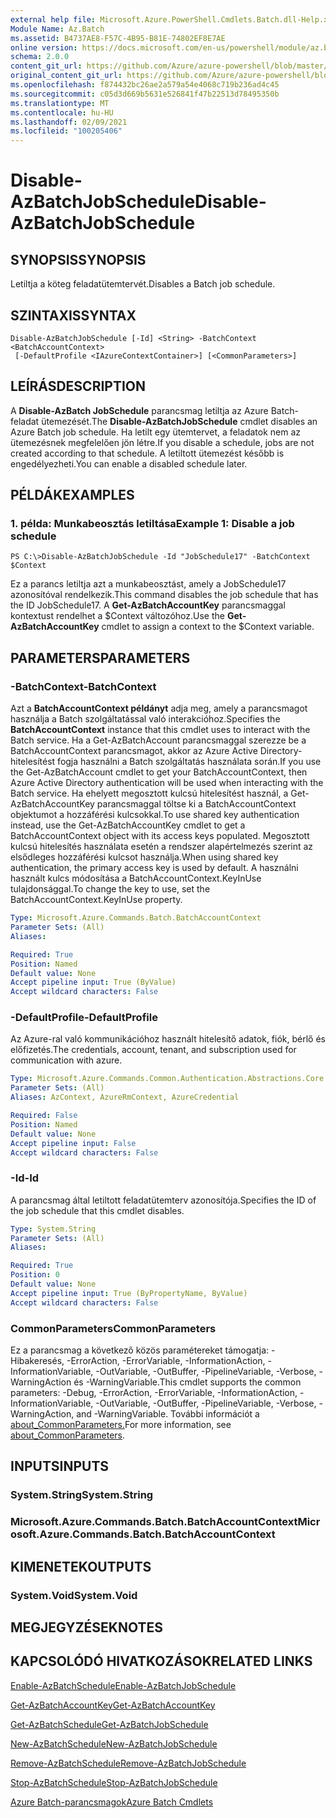 ```yaml
---
external help file: Microsoft.Azure.PowerShell.Cmdlets.Batch.dll-Help.xml
Module Name: Az.Batch
ms.assetid: B4737AE8-F57C-4B95-B81E-74802EF8E7AE
online version: https://docs.microsoft.com/en-us/powershell/module/az.batch/disable-azbatchjobschedule
schema: 2.0.0
content_git_url: https://github.com/Azure/azure-powershell/blob/master/src/Batch/Batch/help/Disable-AzBatchJobSchedule.md
original_content_git_url: https://github.com/Azure/azure-powershell/blob/master/src/Batch/Batch/help/Disable-AzBatchJobSchedule.md
ms.openlocfilehash: f874432bc26ae2a579a54e4068c719b236ad4c45
ms.sourcegitcommit: c05d3d669b5631e526841f47b22513d78495350b
ms.translationtype: MT
ms.contentlocale: hu-HU
ms.lasthandoff: 02/09/2021
ms.locfileid: "100205406"
---
```

# <span data-ttu-id="0b234-101">Disable-AzBatchJobSchedule</span><span class="sxs-lookup"><span data-stu-id="0b234-101">Disable-AzBatchJobSchedule</span></span>

## <span data-ttu-id="0b234-102">SYNOPSIS</span><span class="sxs-lookup"><span data-stu-id="0b234-102">SYNOPSIS</span></span>
<span data-ttu-id="0b234-103">Letiltja a köteg feladatütemtervét.</span><span class="sxs-lookup"><span data-stu-id="0b234-103">Disables a Batch job schedule.</span></span>

## <span data-ttu-id="0b234-104">SZINTAXIS</span><span class="sxs-lookup"><span data-stu-id="0b234-104">SYNTAX</span></span>

```
Disable-AzBatchJobSchedule [-Id] <String> -BatchContext <BatchAccountContext>
 [-DefaultProfile <IAzureContextContainer>] [<CommonParameters>]
```

## <span data-ttu-id="0b234-105">LEÍRÁS</span><span class="sxs-lookup"><span data-stu-id="0b234-105">DESCRIPTION</span></span>
<span data-ttu-id="0b234-106">A **Disable-AzBatch JobSchedule** parancsmag letiltja az Azure Batch-feladat ütemezését.</span><span class="sxs-lookup"><span data-stu-id="0b234-106">The **Disable-AzBatchJobSchedule** cmdlet disables an Azure Batch job schedule.</span></span>
<span data-ttu-id="0b234-107">Ha letilt egy ütemtervet, a feladatok nem az ütemezésnek megfelelően jön létre.</span><span class="sxs-lookup"><span data-stu-id="0b234-107">If you disable a schedule, jobs are not created according to that schedule.</span></span>
<span data-ttu-id="0b234-108">A letiltott ütemezést később is engedélyezheti.</span><span class="sxs-lookup"><span data-stu-id="0b234-108">You can enable a disabled schedule later.</span></span>

## <span data-ttu-id="0b234-109">PÉLDÁK</span><span class="sxs-lookup"><span data-stu-id="0b234-109">EXAMPLES</span></span>

### <span data-ttu-id="0b234-110">1. példa: Munkabeosztás letiltása</span><span class="sxs-lookup"><span data-stu-id="0b234-110">Example 1: Disable a job schedule</span></span>
```
PS C:\>Disable-AzBatchJobSchedule -Id "JobSchedule17" -BatchContext $Context
```

<span data-ttu-id="0b234-111">Ez a parancs letiltja azt a munkabeosztást, amely a JobSchedule17 azonosítóval rendelkezik.</span><span class="sxs-lookup"><span data-stu-id="0b234-111">This command disables the job schedule that has the ID JobSchedule17.</span></span>
<span data-ttu-id="0b234-112">A **Get-AzBatchAccountKey** parancsmaggal kontextust rendelhet a $Context változóhoz.</span><span class="sxs-lookup"><span data-stu-id="0b234-112">Use the **Get-AzBatchAccountKey** cmdlet to assign a context to the $Context variable.</span></span>

## <span data-ttu-id="0b234-113">PARAMETERS</span><span class="sxs-lookup"><span data-stu-id="0b234-113">PARAMETERS</span></span>

### <span data-ttu-id="0b234-114">-BatchContext</span><span class="sxs-lookup"><span data-stu-id="0b234-114">-BatchContext</span></span>
<span data-ttu-id="0b234-115">Azt a **BatchAccountContext példányt** adja meg, amely a parancsmagot használja a Batch szolgáltatással való interakcióhoz.</span><span class="sxs-lookup"><span data-stu-id="0b234-115">Specifies the **BatchAccountContext** instance that this cmdlet uses to interact with the Batch service.</span></span>
<span data-ttu-id="0b234-116">Ha a Get-AzBatchAccount parancsmaggal szerezze be a BatchAccountContext parancsmagot, akkor az Azure Active Directory-hitelesítést fogja használni a Batch szolgáltatás használata során.</span><span class="sxs-lookup"><span data-stu-id="0b234-116">If you use the Get-AzBatchAccount cmdlet to get your BatchAccountContext, then Azure Active Directory authentication will be used when interacting with the Batch service.</span></span> <span data-ttu-id="0b234-117">Ha ehelyett megosztott kulcsú hitelesítést használ, a Get-AzBatchAccountKey parancsmaggal töltse ki a BatchAccountContext objektumot a hozzáférési kulcsokkal.</span><span class="sxs-lookup"><span data-stu-id="0b234-117">To use shared key authentication instead, use the Get-AzBatchAccountKey cmdlet to get a BatchAccountContext object with its access keys populated.</span></span> <span data-ttu-id="0b234-118">Megosztott kulcsú hitelesítés használata esetén a rendszer alapértelmezés szerint az elsődleges hozzáférési kulcsot használja.</span><span class="sxs-lookup"><span data-stu-id="0b234-118">When using shared key authentication, the primary access key is used by default.</span></span> <span data-ttu-id="0b234-119">A használni használt kulcs módosítása a BatchAccountContext.KeyInUse tulajdonsággal.</span><span class="sxs-lookup"><span data-stu-id="0b234-119">To change the key to use, set the BatchAccountContext.KeyInUse property.</span></span>

```yaml
Type: Microsoft.Azure.Commands.Batch.BatchAccountContext
Parameter Sets: (All)
Aliases:

Required: True
Position: Named
Default value: None
Accept pipeline input: True (ByValue)
Accept wildcard characters: False
```

### <span data-ttu-id="0b234-120">-DefaultProfile</span><span class="sxs-lookup"><span data-stu-id="0b234-120">-DefaultProfile</span></span>
<span data-ttu-id="0b234-121">Az Azure-ral való kommunikációhoz használt hitelesítő adatok, fiók, bérlő és előfizetés.</span><span class="sxs-lookup"><span data-stu-id="0b234-121">The credentials, account, tenant, and subscription used for communication with azure.</span></span>

```yaml
Type: Microsoft.Azure.Commands.Common.Authentication.Abstractions.Core.IAzureContextContainer
Parameter Sets: (All)
Aliases: AzContext, AzureRmContext, AzureCredential

Required: False
Position: Named
Default value: None
Accept pipeline input: False
Accept wildcard characters: False
```

### <span data-ttu-id="0b234-122">-Id</span><span class="sxs-lookup"><span data-stu-id="0b234-122">-Id</span></span>
<span data-ttu-id="0b234-123">A parancsmag által letiltott feladatütemterv azonosítója.</span><span class="sxs-lookup"><span data-stu-id="0b234-123">Specifies the ID of the job schedule that this cmdlet disables.</span></span>

```yaml
Type: System.String
Parameter Sets: (All)
Aliases:

Required: True
Position: 0
Default value: None
Accept pipeline input: True (ByPropertyName, ByValue)
Accept wildcard characters: False
```

### <span data-ttu-id="0b234-124">CommonParameters</span><span class="sxs-lookup"><span data-stu-id="0b234-124">CommonParameters</span></span>
<span data-ttu-id="0b234-125">Ez a parancsmag a következő közös paramétereket támogatja: -Hibakeresés, -ErrorAction, -ErrorVariable, -InformationAction, -InformationVariable, -OutVariable, -OutBuffer, -PipelineVariable, -Verbose, -WarningAction és -WarningVariable.</span><span class="sxs-lookup"><span data-stu-id="0b234-125">This cmdlet supports the common parameters: -Debug, -ErrorAction, -ErrorVariable, -InformationAction, -InformationVariable, -OutVariable, -OutBuffer, -PipelineVariable, -Verbose, -WarningAction, and -WarningVariable.</span></span> <span data-ttu-id="0b234-126">További információt a [about_CommonParameters.](http://go.microsoft.com/fwlink/?LinkID=113216)</span><span class="sxs-lookup"><span data-stu-id="0b234-126">For more information, see [about_CommonParameters](http://go.microsoft.com/fwlink/?LinkID=113216).</span></span>

## <span data-ttu-id="0b234-127">INPUTS</span><span class="sxs-lookup"><span data-stu-id="0b234-127">INPUTS</span></span>

### <span data-ttu-id="0b234-128">System.String</span><span class="sxs-lookup"><span data-stu-id="0b234-128">System.String</span></span>

### <span data-ttu-id="0b234-129">Microsoft.Azure.Commands.Batch.BatchAccountContext</span><span class="sxs-lookup"><span data-stu-id="0b234-129">Microsoft.Azure.Commands.Batch.BatchAccountContext</span></span>

## <span data-ttu-id="0b234-130">KIMENETEK</span><span class="sxs-lookup"><span data-stu-id="0b234-130">OUTPUTS</span></span>

### <span data-ttu-id="0b234-131">System.Void</span><span class="sxs-lookup"><span data-stu-id="0b234-131">System.Void</span></span>

## <span data-ttu-id="0b234-132">MEGJEGYZÉSEK</span><span class="sxs-lookup"><span data-stu-id="0b234-132">NOTES</span></span>

## <span data-ttu-id="0b234-133">KAPCSOLÓDÓ HIVATKOZÁSOK</span><span class="sxs-lookup"><span data-stu-id="0b234-133">RELATED LINKS</span></span>

[<span data-ttu-id="0b234-134">Enable-AzBatchSchedule</span><span class="sxs-lookup"><span data-stu-id="0b234-134">Enable-AzBatchJobSchedule</span></span>](./Enable-AzBatchJobSchedule.md)

[<span data-ttu-id="0b234-135">Get-AzBatchAccountKey</span><span class="sxs-lookup"><span data-stu-id="0b234-135">Get-AzBatchAccountKey</span></span>](./Get-AzBatchAccountKey.md)

[<span data-ttu-id="0b234-136">Get-AzBatchSchedule</span><span class="sxs-lookup"><span data-stu-id="0b234-136">Get-AzBatchJobSchedule</span></span>](./Get-AzBatchJobSchedule.md)

[<span data-ttu-id="0b234-137">New-AzBatchSchedule</span><span class="sxs-lookup"><span data-stu-id="0b234-137">New-AzBatchJobSchedule</span></span>](./New-AzBatchJobSchedule.md)

[<span data-ttu-id="0b234-138">Remove-AzBatchSchedule</span><span class="sxs-lookup"><span data-stu-id="0b234-138">Remove-AzBatchJobSchedule</span></span>](./Remove-AzBatchJobSchedule.md)

[<span data-ttu-id="0b234-139">Stop-AzBatchSchedule</span><span class="sxs-lookup"><span data-stu-id="0b234-139">Stop-AzBatchJobSchedule</span></span>](./Stop-AzBatchJobSchedule.md)

[<span data-ttu-id="0b234-140">Azure Batch-parancsmagok</span><span class="sxs-lookup"><span data-stu-id="0b234-140">Azure Batch Cmdlets</span></span>](/powershell/module/Az.Batch/)
